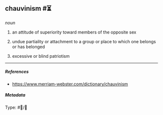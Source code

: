 ## chauvinism  #⏳

*noun*

1. an attitude of superiority toward members of the opposite sex

1. undue partiality or attachment to a group or place to which one belongs or has belonged

1. excessive or blind patriotism

---

##### References

* https://www.merriam-webster.com/dictionary/chauvinism

##### Metadata

Type: #💬/💬 
